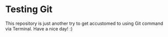 # Testing Git

This repository is just another try to get accustomed to using Git command via Terminal. Have a nice day! :)
